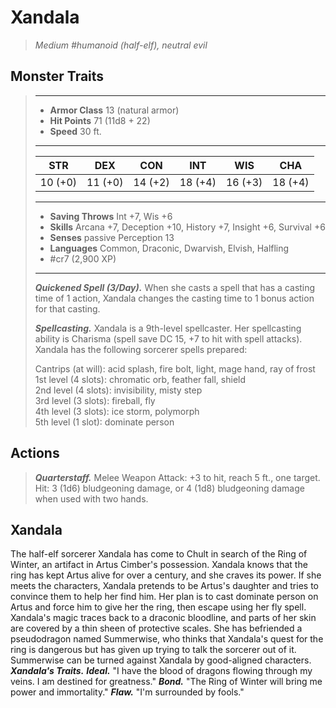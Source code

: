 # Xandala
>*Medium #humanoid (half-elf), neutral evil*
## Monster Traits
>___
>- **Armor Class** 13 (natural armor)
>- **Hit Points** 71 (11d8 + 22)
>- **Speed** 30 ft.
>___
>|STR|DEX|CON|INT|WIS|CHA|
>|:---:|:---:|:---:|:---:|:---:|:---:|
>|10 (+0)|11 (+0)|14 (+2)|18 (+4)|16 (+3)|18 (+4)|
>___
>- **Saving Throws** Int +7, Wis +6
>- **Skills** Arcana +7, Deception +10, History +7, Insight +6, Survival +6
>- **Senses** passive Perception 13
>- **Languages** Common, Draconic, Dwarvish, Elvish, Halfling
>- #cr7 (2,900 XP)
>___
>***Quickened Spell (3/Day).*** When she casts a spell that has a casting time of 1 action, Xandala changes the casting time to 1 bonus action for that casting.  
>
>***Spellcasting.*** Xandala is a 9th-level spellcaster. Her spellcasting ability is Charisma (spell save DC 15, +7 to hit with spell attacks). Xandala has the following sorcerer spells prepared:  
>
>Cantrips (at will): acid splash, fire bolt, light, mage hand, ray of frost  
>1st level (4 slots): chromatic orb, feather fall, shield  
>2nd level (4 slots): invisibility, misty step  
>3rd level (3 slots): fireball, fly  
>4th level (3 slots): ice storm, polymorph  
>5th level (1 slot): dominate person  
>
## Actions
>***Quarterstaff.*** Melee Weapon Attack: +3 to hit, reach 5 ft., one target. Hit: 3 (1d6) bludgeoning damage, or 4 (1d8) bludgeoning damage when used with two hands.
## Xandala
The half-elf sorcerer Xandala has come to Chult in search of the Ring of Winter, an artifact in Artus Cimber's possession. Xandala knows that the ring has kept Artus alive for over a century, and she craves its power. If she meets the characters, Xandala pretends to be Artus's daughter and tries to convince them to help her find him. Her plan is to cast dominate person on Artus and force him to give her the ring, then escape using her fly spell.
Xandala's magic traces back to a draconic bloodline, and parts of her skin are covered by a thin sheen of protective scales. She has befriended a pseudodragon named Summerwise, who thinks that Xandala's quest for the ring is dangerous but has given up trying to talk the sorcerer out of it. Summerwise can be turned against Xandala by good-aligned characters.
***Xandala's Traits.*** ***Ideal.*** "I have the blood of dragons flowing through my veins. I am destined for greatness."
***Bond.*** "The Ring of Winter will bring me power and immortality."
***Flaw.*** "I'm surrounded by fools."